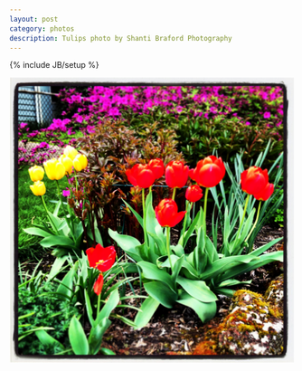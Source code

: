 ```yaml
---
layout: post
category: photos
description: Tulips photo by Shanti Braford Photography
---
```

{% include JB/setup %}

<a href="/photos/flowers_and_trees_of_portland/tulips.jpg" title="Tulips"><img src="/photos/flowers_and_trees_of_portland/tulips.jpg" alt="Tulips" /></a>

